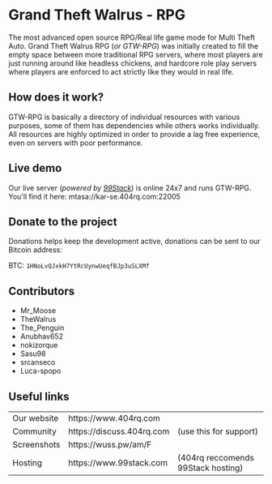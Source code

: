 # Grand Theft Walrus - RPG
The most advanced open source RPG/Real life game mode for Multi Theft Auto. Grand Theft Walrus RPG (*or GTW-RPG*) was initially created to fill the empty space between more traditional RPG servers, where most players are just running around like headless chickens, and hardcore role play servers where players are enforced to act strictly like they would in real life.

## How does it work?
GTW-RPG is basically a directory of individual resources with various purposes, some of them has dependencies while others works individually. All resources are highly optimized in order to provide a lag free experience, even on servers with poor performance. 

## Live demo
Our live server (*powered by [99Stack](https://www.99stack.com)*) is online 24x7 and runs GTW-RPG. You'll find it here: mtasa://kar-se.404rq.com:22005

## Donate to the project
Donations helps keep the development active, donations can be sent to our Bitcoin address:

BTC: `1HNoLvQJxkH7YtRcUynwUeqfBJp3uSLXMf`


## Contributors
* Mr_Moose
* TheWalrus
* The_Penguin
* Anubhav652
* nokizorque
* Sasu98
* srcanseco
* Luca-spopo

## Useful links
<table><tr><td>Our website</td><td>https://www.404rq.com</td><td></td></tr>
<tr><td>Community</td><td>https://discuss.404rq.com</td><td>(use this for support)</td></tr>
<tr><td>Screenshots</td><td>https://wuss.pw/am/F</td><td></td></tr>
<tr><td>Hosting</td><td>https://www.99stack.com</td><td>(404rq reccomends 99Stack hosting)</td></tr>
</table>

